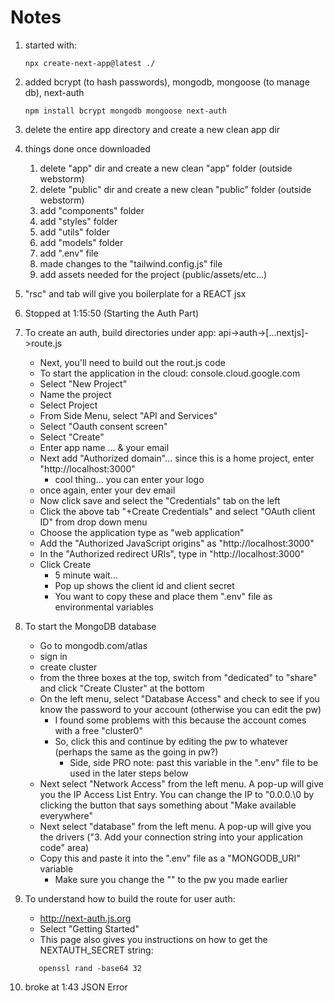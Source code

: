 # Notes

1. started with:

    ```
   npx create-next-app@latest ./  
   ```
   
2. added bcrypt (to hash passwords), mongodb, mongoose (to manage db), next-auth
    
   ```
   npm install bcrypt mongodb mongoose next-auth
   ```
   
3. delete the entire app directory and create a new clean app dir

4. things done once downloaded

   1. delete "app" dir and create a new clean "app" folder (outside webstorm)
   2. delete "public" dir and create a new clean "public" folder (outside webstorm)
   3. add "components" folder
   4. add "styles" folder
   5. add "utils" folder
   6. add "models" folder
   7. add ".env" file
   8. made changes to the "tailwind.config.js" file
   9. add assets needed for the project (public/assets/etc...)

5. "rsc" and tab will give you boilerplate for a REACT jsx 

6. Stopped at 1:15:50 (Starting the Auth Part)

7. To create an auth, build directories under app: api->auth->[...nextjs]->route.js

   - Next, you'll need to build out the rout.js code
   - To start the application in the cloud: console.cloud.google.com
   - Select "New Project"
   - Name the project
   - Select Project
   - From Side Menu, select "API and Services"
   - Select "Oauth consent screen"
   - Select "Create"
   - Enter app name ... & your email
   - Next add "Authorized domain"... since this is a home project, enter "http://localhost:3000"
     - cool thing... you can enter your logo
   - once again, enter your dev email
   - Now click save and select the "Credentials" tab on the left
   - Click the above tab "+Create Credentials" and select "OAuth client ID" from drop down menu
   - Choose the application type as "web application"
   - Add the "Authorized JavaScript origins" as "http://localhost:3000"
   - In the "Authorized redirect URIs", type in "http://localhost:3000"
   - Click Create
     - 5 minute wait...
     - Pop up shows the client id and client secret
     - You want to copy these and place them ".env" file as environmental variables

8. To start the MongoDB database

   - Go to mongodb.com/atlas
   - sign in
   - create cluster
   - from the three boxes at the top, switch from "dedicated" to "share" and click "Create Cluster" at the bottom
   - On the left menu, select "Database Access" and check to see if you know the password to your account (otherwise you can edit the pw)
     - I found some problems with this because the account comes with a free "cluster0" 
     - So, click this and continue by editing the pw to whatever (perhaps the same as the going in pw?)
       - Side, side PRO note: past this variable in the ".env" file to be used in the later steps below
   - Next select "Network Access" from the left menu. A pop-up will give you the IP Access List Entry.  You can change the IP to "0.0.0.\0 by clicking the button that says something about "Make available everywhere"
   - Next select "database" from the left menu.  A pop-up will give you the drivers ("3. Add your connection string into your application code" area)
   - Copy this and paste it into the ".env" file as a "MONGODB_URI" variable
     - Make sure you change the "<password>" to the pw you made earlier 

9. To understand how to build the route for user auth:
   - http://next-auth.js.org
   - Select "Getting Started"
   - This page also gives you instructions on how to get the NEXTAUTH_SECRET string:
   ```
      openssl rand -base64 32
   ```
10. broke at 1:43 JSON Error
